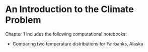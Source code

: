# An Introduction to the Climate Problem

Chapter 1 includes the following computational notebooks:
- Comparing two temperature distributions for Fairbanks, Alaska
